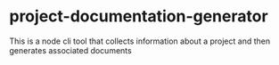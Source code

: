 # project-documentation-generator
This is a node cli tool that collects information about a project and then generates associated documents
